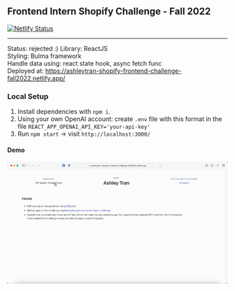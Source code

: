 ## Frontend Intern Shopify Challenge - Fall 2022
[![Netlify Status](https://api.netlify.com/api/v1/badges/14672a9d-8164-4084-9715-866884b2d9f4/deploy-status)](https://app.netlify.com/sites/ashleytran-shopify-frontend-challenge-fall2022/deploys)

---
Status: rejected :)
Library: ReactJS <br>
Styling: Bulma framework <br>
Handle data using: react state hook, async fetch func <br>
Deployed at: https://ashleytran-shopify-frontend-challenge-fall2022.netlify.app/

### Local Setup
1. Install dependencies with `npm i`.
2. Using your own OpenAI account: create `.env` file with this format in the file `REACT_APP_OPENAI_API_KEY='your-api-key'`
3. Run `npm start` -> visit `http://localhost:3000/`

#### Demo
![API](display/api%20demo.gif)